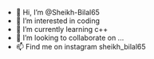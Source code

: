 - 👋 Hi, I’m @Sheikh-Bilal65
- 👀 I’m interested in coding
- 🌱 I’m currently learning c++
- 💞️ I’m looking to collaborate on ...
- 📫 Find me on instagram sheikh_bilal65

<!---
Sheikh-Bilal65/Sheikh-Bilal65 is a ✨ special ✨ repository because its `README.md` (this file) appears on your GitHub profile.
You can click the Preview link to take a look at your changes.
--->
